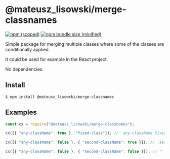 # @mateusz_lisowski/merge-classnames

[![npm (scoped)](https://img.shields.io/npm/v/@mateusz_lisowski/merge-classnames.svg)](https://www.npmjs.com/package/@mateusz_lisowski/merge-classnames)
[![npm bundle size (minified)](https://img.shields.io/bundlephobia/min/@mateusz_lisowski/merge-classnames.svg)](https://www.npmjs.com/package/@mateusz_lisowski/merge-classnames)

Simple package for merging multiple classes where some of the classes are conditionally applied.

It could be used for example in the React project.

No dependencies.

## Install

```
$ npm install @mateusz_lisowski/merge-classnames
```

## Examples

```js
const cx = require("@mateusz_lisowski/merge-classnames");

cx([{ "any-className": true }, "fixed-class"]); // 'any-className fixed-class'

cx([{ "any-className": false }, { "second-className": true }]); // 'second-className'

cx([{ "any-className": false }, { "second-className": false }]); // ''
```

